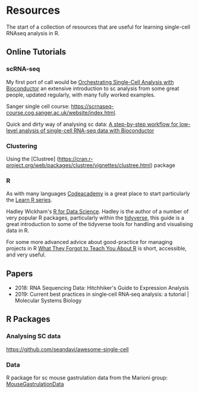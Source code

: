 # Resources
The start of a collection of resources that are useful for learning single-cell RNAseq analysis in R.

## Online Tutorials
### scRNA-seq
My first port of call would be [Orchestrating Single-Cell Analysis with Bioconductor](https://osca.bioconductor.org/) an extensive introduction to sc analysis from some great people, updated regularly, with many fully worked examples.

Sanger single cell course:
https://scrnaseq-course.cog.sanger.ac.uk/website/index.html.

Quick and dirty way of analysing sc data:
[A step-by-step workflow for low-level analysis of single-cell RNA-seq data with Bioconductor](https://www.ncbi.nlm.nih.gov/pmc/articles/PMC5112579/)

### Clustering
Using the [Clustree] (https://cran.r-project.org/web/packages/clustree/vignettes/clustree.html) package

### R
As with many languages [Codeacademy](https://www.codecademy.com/) is a great place to start particularly the [Learn R series](https://www.codecademy.com/learn/learn-r).

Hadley Wickham's [R for Data Science](https://r4ds.had.co.nz/). Hadley is the author of a number of very popular R packages, particularly within the [tidyverse](https://www.tidyverse.org), this guide is a great introduction to some of the tidyverse tools for handling and visualising data in R.

For some more advanced advice about good-practice for managing projects in R [What They Forgot to Teach You About R](https://rstats.wtf/) is short, accessible, and very useful.


## Papers
- 2018: RNA Sequencing Data: Hitchhiker's Guide to Expression Analysis
- 2019: Current best practices in single‐cell RNA‐seq analysis: a tutorial | Molecular Systems Biology


## R Packages 
### Analysing SC data
https://github.com/seandavi/awesome-single-cell

### Data
R package for sc mouse gastrulation data from the Marioni group: [MouseGastrulationData](https://bioconductor.org/packages/devel/data/experiment/html/MouseGastrulationData.html)
